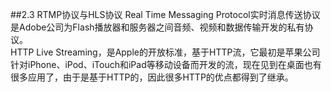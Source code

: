 ##2.3 RTMP协议与HLS协议
Real Time Messaging Protocol实时消息传送协议是Adobe公司为Flash播放器和服务器之间音频、视频和数据传输开发的私有协议。  
HTTP Live Streaming，是Apple的开放标准，基于HTTP流，它最初是苹果公司针对iPhone、iPod、iTouch和iPad等移动设备而开发的流，现在见到在桌面也有很多应用了，由于是基于HTTP的，因此很多HTTP的优点都得到了继承。